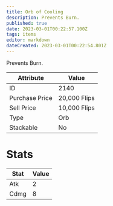 ```yaml
---
title: Orb of Cooling
description: Prevents Burn.
published: true
date: 2023-03-01T00:22:57.100Z
tags: items
editor: markdown
dateCreated: 2023-03-01T00:22:54.801Z
---
```


Prevents Burn.

|Attribute|Value|
|-|-|
|ID|2140|
|Purchase Price|20,000 Flips|
|Sell Price|10,000 Flips|
|Type|Orb|
|Stackable|No|

# Stats
|Stat|Value|
|-|-|
|Atk|2|
|Cdmg|8|
